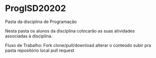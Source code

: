 # ProgISD20202
 Pasta da disciplina de Programação

 Nesta pasta os alunos da disciplina colocarão as suas atividades associadas à disciplina.

 Fluxo de Trabalho:
 Fork
 clone/pull/download
 alterar o conteúdo
 subir pra pasta repositório local
 pull request
